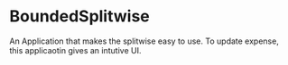 # BoundedSplitwise
An Application that makes the splitwise easy to use. To update expense, this applicaotin gives an intutive UI. 
